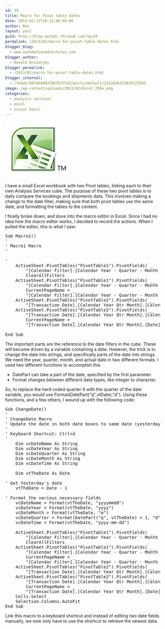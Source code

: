 ```yaml
---
id: 19
title: Macro for Pivot table dates
date: 2013-02-11T18:12:00-04:00
author: Ron
layout: post
guid: http://blog-autadv.rhcloud.com/?p=19
permalink: /2013/02/macro-for-pivot-table-dates.html
blogger_blog:
  - www.automationadventures.com
blogger_author:
  - Ronald Bruintjes
blogger_permalink:
  - /2013/02/macro-for-pivot-table-dates.html
blogger_internal:
  - /feeds/8074648837853537542/posts/default/2311636413836127043
image: /wp-content/uploads/2013/02/Excel_256x.png
categories:
  - analysis services
  - excel
  - visual basic
---
```

![](/wp-content/uploads/2013/02/Excel_256x.png)

I have a small Excel workbook with two Pivot tables, linking each to their own Analysis Services cube. The purpose of these two pivot tables is to daily compare the bookings and shipments data. This involves making a change to the date filter, making sure that both pivot tables use the same date, and formatting the tables to the content.

I finally broke down, and dove into the macro editor in Excel. Since I had no idea how the macro editor works, I decided to record the actions. When I pulled the editor, this is what I saw:  
<a name='more'></a>

<pre>Sub Macro1()<br />'<br />' Macro1 Macro<br />'<br /><br />'<br />    ActiveSheet.PivotTables("PivotTable1").PivotFields( _<br />        "[Calendar Filter].[Calendar Year - Quarter - Month - Date].[Calendar Year]"). _<br />        ClearAllFilters<br />    ActiveSheet.PivotTables("PivotTable1").PivotFields( _<br />        "[Calendar Filter].[Calendar Year - Quarter - Month - Date].[Calendar Year]"). _<br />        CurrentPageName = _<br />        "[Calendar Filter].[Calendar Year - Quarter - Month - Date].[Calendar Year].&[2013].&[1].&[01].&[2013-01-03T00:00:00]"<br />    ActiveSheet.PivotTables("PivotTable2").PivotFields( _<br />        "[Transaction Date].[Calendar Year Qtr Month].[Calendar Year]").ClearAllFilters<br />    ActiveSheet.PivotTables("PivotTable2").PivotFields( _<br />        "[Transaction Date].[Calendar Year Qtr Month].[Calendar Year]"). _<br />        CurrentPageName = _<br />        "[Transaction Date].[Calendar Year Qtr Month].[Date].&[20130103]"<br /><br />End Sub<br /></pre>

The important parts are the reference to the date filters in the cube. These will become driven by a variable containing a date. However, the trick is to change the date into strings, and specifically parts of the date into strings. We need the year, quarter, month, and actual date in two different formats. I used two different functions to accomplish this.

  * DatePart can take a part of the date, specified by the first parameter.
  * Format changes between different data types, like integer to character.

So, to replace the hard coded quarter 4 with the quarter of the date variable, you would use Format(DatePart("q",vtDate),"d"). Using these functions, and a few others, I wound up with the following code:

<pre>Sub ChangeDate()<br />'<br />' ChangeDate Macro<br />' Update the date in both date boxes to same date (yesterday)<br />'<br />' Keyboard Shortcut: Ctrl+d<br />'<br />    Dim vcDateName As String<br />    Dim vcDateYear As String<br />    Dim vcDateQuarter As String<br />    Dim vcDateMonth As String<br />    Dim vcDateTime As String<br />    <br />    Dim vtTheDate As Date<br />    <br />' Get Yesterday's date<br />    vtTheDate = Date - 1<br />    <br />' Format the various necessary fields<br />    vcDateName = Format(vtTheDate, "yyyymmdd")<br />    vcDateYear = Format(vtTheDate, "yyyy")<br />    vcDateMonth = Format(vtTheDate, "m")<br />    vcDateQuarter = Format(DatePart("q", vtTheDate) + 1, "d")<br />    vcDateTime = Format(vtTheDate, "yyyy-mm-dd")<br />        <br />    ActiveSheet.PivotTables("PivotTable1").PivotFields( _<br />        "[Calendar Filter].[Calendar Year - Quarter - Month - Date].[Calendar Year]"). _<br />        ClearAllFilters<br />    ActiveSheet.PivotTables("PivotTable1").PivotFields( _<br />        "[Calendar Filter].[Calendar Year - Quarter - Month - Date].[Calendar Year]"). _<br />        CurrentPageName = _<br />        "[Calendar Filter].[Calendar Year - Quarter - Month - Date].[Calendar Year].&[" + vcDateYear + "].&[" + vcDateQuarter + "].&[" + vcDateMonth + "].&[" + vcDateTime + "T00:00:00]"<br />    ActiveSheet.PivotTables("PivotTable2").PivotFields( _<br />        "[Transaction Date].[Calendar Year Qtr Month].[Calendar Year]").ClearAllFilters<br />    ActiveSheet.PivotTables("PivotTable2").PivotFields( _<br />        "[Transaction Date].[Calendar Year Qtr Month].[Calendar Year]"). _<br />        CurrentPageName = _<br />        "[Transaction Date].[Calendar Year Qtr Month].[Date].&[" + vcDateName + "]"<br />    Cells.Select<br />    Selection.Columns.AutoFit<br />End Sub<br /></pre>

Link this macro to a keyboard shortcut and instead of editing two date fields manually, we now only have to use the shortcut to retrieve the newest data.